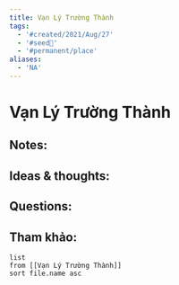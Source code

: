 ```yaml
---
title: Vạn Lý Trường Thành
tags:
  - '#created/2021/Aug/27'
  - '#seed🥜'
  - '#permanent/place'
aliases:
  - 'NA'
---
```

# Vạn Lý Trường Thành

## Notes:


## Ideas & thoughts:

## Questions:


## Tham khảo:
```dataview
list
from [[Vạn Lý Trường Thành]]
sort file.name asc
```